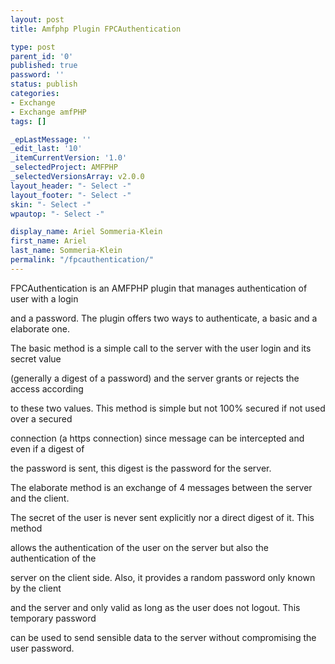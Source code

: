 ```yaml
---
layout: post
title: Amfphp Plugin FPCAuthentication

type: post
parent_id: '0'
published: true
password: ''
status: publish
categories:
- Exchange
- Exchange amfPHP
tags: []

_epLastMessage: ''
_edit_last: '10'
_itemCurrentVersion: '1.0'
_selectedProject: AMFPHP
_selectedVersionsArray: v2.0.0
layout_header: "- Select -"
layout_footer: "- Select -"
skin: "- Select -"
wpautop: "- Select -"

display_name: Ariel Sommeria-Klein
first_name: Ariel
last_name: Sommeria-Klein
permalink: "/fpcauthentication/"
---
```


FPCAuthentication is an AMFPHP plugin that manages authentication of user with a login

and a password. The plugin offers two ways to authenticate, a basic and a elaborate one.

The basic method is a simple call to the server with the user login and its secret value

(generally a digest of a password) and the server grants or rejects the access according

to these two values. This method is simple but not 100% secured if not used over a secured

connection (a https connection) since message can be intercepted and even if a digest of

the password is sent, this digest is the password for the server.

The elaborate method is an exchange of 4 messages between the server and the client.

The secret of the user is never sent explicitly nor a direct digest of it. This method

allows the authentication of the user on the server but also the authentication of the

server on the client side. Also, it provides a random password only known by the client

and the server and only valid as long as the user does not logout. This temporary password

can be used to send sensible data to the server without compromising the user password.

